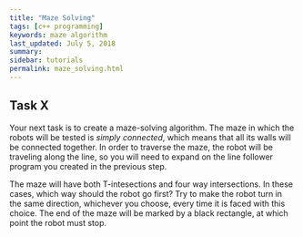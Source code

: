 ```yaml
---
title: "Maze Solving"
tags: [c++ programming]
keywords: maze algorithm
last_updated: July 5, 2018
summary:
sidebar: tutorials
permalink: maze_solving.html
---
```



## Task X
Your next task is to create a maze-solving algorithm. The maze in which the robots will be tested is *simply connected*, which means that all its walls will be connected together. In order to traverse the maze, the robot will be traveling along the line, so you will need to expand on the line follower program you created in the previous step. 

The maze will have both T-intesections and four way intersections. In these cases, which way should the robot go first? Try to make the robot turn in the same direction, whichever you choose, every time it is faced with this choice. The end of the maze will be marked by a black rectangle, at which point the robot must stop. 
